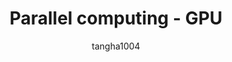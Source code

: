 ---
layout: post
title: Parallel computing - GPU
subtitle:
categories: parallel
author: tangha1004
tags: [parallel]
---